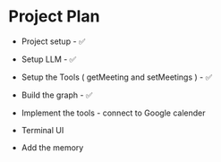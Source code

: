 # Project Plan

- Project setup - ✅
- Setup LLM - ✅
- Setup the Tools
  (
  getMeeting and setMeetings
  ) - ✅

- Build the graph - ✅

- Implement the tools - connect to Google calender

- Terminal UI

- Add the memory
